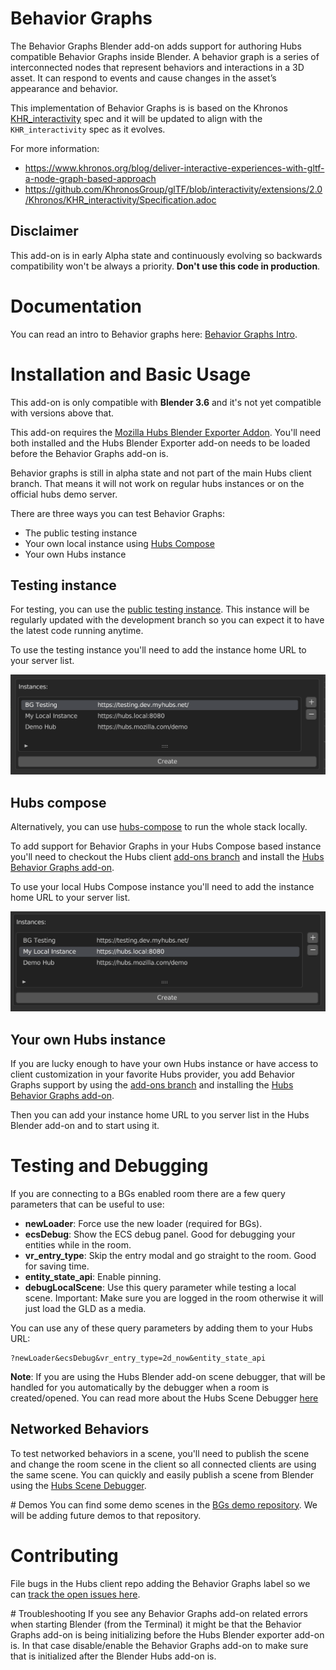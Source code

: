 # Behavior Graphs
The Behavior Graphs Blender add-on adds support for authoring Hubs compatible Behavior Graphs inside Blender. A behavior graph is a series of interconnected nodes that represent behaviors and interactions in a 3D asset. It can respond to events and cause changes in the asset’s appearance and behavior. 

This implementation of Behavior Graphs is is based on the Khronos [KHR_interactivity](https://github.com/KhronosGroup/glTF/blob/interactivity/extensions/2.0/Khronos/KHR_interactivity/Specification.adoc) spec and it will be updated to align with the `KHR_interactivity` spec as it evolves. 

For more information:
- https://www.khronos.org/blog/deliver-interactive-experiences-with-gltf-a-node-graph-based-approach
- https://github.com/KhronosGroup/glTF/blob/interactivity/extensions/2.0/Khronos/KHR_interactivity/Specification.adoc

## Disclaimer

This add-on is in early Alpha state and continuously evolving so backwards compatibility won't be always a priority.  **Don't use this code in production**.

# Documentation
You can read an intro to Behavior graphs here: [Behavior Graphs Intro](docs/intro-behavior-graphs.md).

# Installation and Basic Usage
This add-on is only compatible with **Blender 3.6** and it's not yet compatible with versions above that.

This add-on requires the [Mozilla Hubs Blender Exporter Addon](https://github.com/MozillaReality/hubs-blender-exporter). You'll need both installed and the Hubs Blender Exporter add-on needs to be loaded before the Behavior Graphs add-on is.

Behavior graphs is still in alpha state and not part of the main Hubs client branch. That means it will not work on regular hubs instances or on the official hubs demo server. 

There are three ways you can test Behavior Graphs:
- The public testing instance
- Your own local instance using [Hubs Compose](https://github.com/mozilla/hubs-compose/)
- Your own Hubs instance

## Testing instance
For testing, you can use the [public testing instance](https://testing.dev.myhubs.net/). This instance will be regularly updated with the development branch so you can expect it to have the latest code running anytime.

To use the testing instance you'll need to add the instance home URL to your server list.

![Testing instance](docs/img/intro-testing-instance.png)

## Hubs compose
Alternatively, you can use [hubs-compose](https://github.com/mozilla/hubs-compose/) to run the whole stack locally. 

To add support for Behavior Graphs in your Hubs Compose based instance you'll need to checkout the Hubs client [add-ons branch](https://github.com/mozilla/hubs/tree/addons) and install the [Hubs Behavior Graphs add-on](https://github.com/MozillaReality/hubs-behavior-graphs-addon/).

To use your local Hubs Compose instance you'll need to add the instance home URL to your server list.

![Testing instance](/docs/img/intro-hubs-compose-instance.png)

## Your own Hubs instance
If you are lucky enough to have your own Hubs instance or have access to client customization in your favorite Hubs provider, you add Behavior Graphs support by using the [add-ons branch](https://github.com/mozilla/hubs/tree/addons) and installing the [Hubs Behavior Graphs add-on](https://github.com/MozillaReality/hubs-behavior-graphs-addon/).

Then you can add your instance home URL to you server list in the Hubs Blender add-on and to start using it.

# Testing and Debugging
If you are connecting to a BGs enabled room there are a few query parameters that can be useful to use:
  + **newLoader**: Force use the new loader (required for BGs).
  + **ecsDebug**: Show the ECS debug panel. Good for debugging your entities while in the room.
  + **vr_entry_type**: Skip the entry modal and go straight to the room. Good for saving time.
  + **entity_state_api**: Enable pinning.
  + **debugLocalScene**: Use this query parameter while testing a local scene. Important: Make sure you are logged in the room otherwise it will just load the GLD as a media.

You can use any of these query parameters by adding them to your Hubs URL:
```
?newLoader&ecsDebug&vr_entry_type=2d_now&entity_state_api
```

**Note**: If you are using the Hubs Blender add-on scene debugger, that will be handled for you automatically by the debugger when a room is created/opened. You can read more about the Hubs Scene Debugger [here](https://github.com/MozillaReality/hubs-blender-exporter/wiki/Hubs-scene-debugger)

## Networked Behaviors
To test networked behaviors in a scene, you'll need to publish the scene and change the room scene in the client so all connected clients are using the same scene. You can quickly and easily publish a scene from Blender using the [Hubs Scene Debugger](https://github.com/MozillaReality/hubs-blender-exporter/wiki/Hubs-scene-debugger).

# Demos
You can find some demo scenes in the [BGs demo repository](https://github.com/MozillaReality/blender-behavior-graph-examples). We will be adding future demos to that repository.

# Contributing
File bugs in the Hubs client repo adding the Behavior Graphs label so we can [track the open issues here](https://github.com/mozilla/hubs/labels/Behavior%20Graphs).

# Troubleshooting
If you see any Behavior Graphs add-on related errors when starting Blender (from the Terminal) it might be that the Behavior Graphs add-on is being initializing before the Hubs Blender exporter add-on is. In that case disable/enable the Behavior Graphs add-on to make sure that is initialized after the Blender Hubs add-on is.
